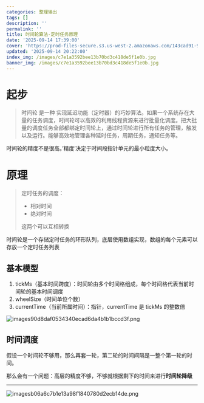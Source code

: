 ```yaml
---
categories: 整理输出
tags: []
description: ''
permalink: ''
title: 时间轮算法-定时任务原理
date: '2025-09-14 17:39:00'
cover: 'https://prod-files-secure.s3.us-west-2.amazonaws.com/143cad91-961b-48b0-82dc-78fbb6eb5abe/9c7983ed-dc34-4759-b8a6-88f5f5c00e58/wallhaven-weeqzx.jpg?X-Amz-Algorithm=AWS4-HMAC-SHA256&X-Amz-Content-Sha256=UNSIGNED-PAYLOAD&X-Amz-Credential=ASIAZI2LB466SRQAACLK%2F20250914%2Fus-west-2%2Fs3%2Faws4_request&X-Amz-Date=20250914T122452Z&X-Amz-Expires=3600&X-Amz-Security-Token=IQoJb3JpZ2luX2VjEN%2F%2F%2F%2F%2F%2F%2F%2F%2F%2F%2FwEaCXVzLXdlc3QtMiJHMEUCIQDQ%2BFOLYs0aPlOPi8ecRMaDgPQkCrQTjYzCbq%2BurhL3zgIgaYd3cipiNZ94Oz9gKHUbQyiCoBTXSFkWzQoAsVkOcioq%2FwMIWBAAGgw2Mzc0MjMxODM4MDUiDH1bODz7vKLoXslXZCrcA%2FjImH1uaVOjP0AR16avnPDMw1JcfaEFbMHgZlKSnyyI9r6ZZ89qOi4fVhm9DC5arodLzMMOGTuFU1MuBX0SM87y0GYN5jtvJUctpG%2BQMZksRFR9wBZExkHl5jio66giBmWgrPlQvTIc1CzOa6GDt%2BReBt51qs3Y5ZgTsCDWpkYsYODfY397jvGsZwA0NfMAvQROhViO9psTazse5vdsWbS%2FQIbMMb2m0A9NKEDDfCNGXYY%2FO3CCJa%2FPEbsCDN%2FPBzYC059Ops%2FDMm5i6gOhMWUM4dcoOnCPowGPEaPEim4W2r3CKJJ4zBzHlQ%2Bsh%2Fhx2GyAOXMrG07AqqO1qDIvdWHASDWoqnsiaVET997xEngXVyceE%2FgPFoOd8SD3inE%2F4T0ulqUep1AIrN3zTHaM27Ar8ny7GByIdaqmFlH5xeFFnonBB%2FGa4N8JOS0EOfJoEnFpTyR8Pr1BnwJ8UK5cI1%2BOU%2Ftbs6IG8f4PuSfIZERz4FK1fGOKse6cSZfpMd5sLFA%2FAlfDoO27xdJG9RB6QvNu2ZgX1%2BoTxJd99H3vRI2CUCEFpwj3rzKLqwimHV9fAZlFqM%2FwcjxrR4xHxcAOpkZVIIT%2Bv9E3rwf8X1gm6bY9yMmNKb3qcueyDjjOMOPPmcYGOqUBblc0zawETW83YxvJYlBS270j6p%2F8ZjSrN486qIFJAyoJ%2FLx8%2BXpCBLAKogCDaKmgWnXSi1r9aBC6A6%2F3267kmUPyx2b4KX6wdTey9ASNdsJbWCctEkLZi28LWwWYE29lDG2m3g4KgAvfKdv%2BbWJYezcWeYdiW%2FBgvX%2FT5t%2FlszCPVRDiOfdz0mloL6BO0E%2FchfB%2Bo%2FZaMesf2OHUpQ5cHYmZTiJq&X-Amz-Signature=79e38e6470cf5da27338cb556c26fd45a6eb2ec9f940d02ffce9f1d75ec53e8c&X-Amz-SignedHeaders=host&x-amz-checksum-mode=ENABLED&x-id=GetObject'
updated: '2025-09-14 20:22:00'
index_img: /images/c7e1a3592bee13b70bd3c418de5f1e0b.jpg
banner_img: /images/c7e1a3592bee13b70bd3c418de5f1e0b.jpg
---
```


# 起步

> 时间轮 是一种 实现延迟功能（定时器）的巧妙算法。如果一个系统存在大量的任务调度，时间轮可以高效的利用线程资源来进行批量化调度。把大批量的调度任务全部都绑定时间轮上，通过时间轮进行所有任务的管理，触发以及运行。能够高效地管理各种延时任务，周期任务，通知任务等。

时间轮的精度不是很高。’精度’决定于时间段指针单元的最小粒度大小。


# 原理

> 定时任务的调度：
> - 相对时间
> - 绝对时间
>
> 这两个可以互相转换
>
>

时间轮是一个存储定时任务的环形队列，底层使用数组实现，数组的每个元素可以存放一个定时任务列表


## 基本模型

1. tickMs（基本时间跨度）：时间轮由多个时间格组成，每个时间格代表当前时间轮的基本时间调度
2. wheelSize（时间单位个数）
3. currentTime（当前所属时间）：指针，currentTime 是 tickMs 的整数倍

![images90d8daf0534340ecad6da4b1b1bccd3f.png](/images/f92562d83dcb42d83d3ae921e44b1a11.png)


## 时间调度


假设一个时间轮不够用，那么再套一轮，第二轮的时间间隔是一整个第一轮的时间。


那么会有一个问题：高层的精度不够，不够就根据剩下的时间来进行**时间轮降级**


---


![imagesb06a6c7b1e13a98f1840780d2ecb14de.png](/images/12e7f063f28d1a179740c057be9e06c7.png)

